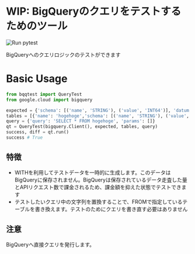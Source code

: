 # WIP: BigQueryのクエリをテストするためのツール
<img alt="Run pytest" src="https://github.com/tamanobi/bq-query-unittest/workflows/Run%20Tests/badge.svg">

BigQueryへのクエリロジックのテストができます

# Basic Usage

```python
from bqqtest import QueryTest
from google.cloud import bigquery

expected = {'schema': [('name', 'STRING'), ('value', 'INT64')], 'datum': [['abc', 100]]}
tables = [{'name': 'hogehoge','schema': [('name', 'STRING'), ('value', 'INT64')], 'datum': [['abc', 100]]}]
query = {'query': 'SELECT * FROM hogehoge', 'params': []}
qt = QueryTest(bigquery.Client(), expected, tables, query)
success, diff = qt.run()
success # True
```

## 特徴

 * WITHを利用してテストデータを一時的に生成します。このデータはBigQueryに保存されません。BigQueryは保存されているデータ走査した量とAPIリクエスト数で課金されるため、課金額を抑えた状態でテストできます
 * テストしたいクエリ中の文字列を置換することで、FROMで指定しているテーブルを書き換えます。テストのためにクエリを書き直す必要はありません

## 注意
BigQueryへ直接クエリを発行します。
